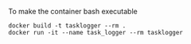 To make the container bash executable

```
docker build -t tasklogger --rm .
docker run -it --name task_logger --rm tasklogger
```